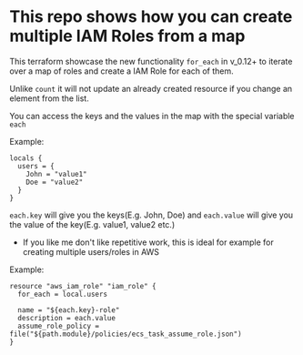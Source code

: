 # This repo shows how you can create multiple IAM Roles from a map

This terraform showcase the new functionality `for_each` in v_0.12+
to iterate over a map of roles and create a IAM Role for each of them.

Unlike `count` it will not update an already created resource if you change an element from the list.

You can access the keys and the values in the map with the special variable `each`

Example:

```hcl-terraform
locals {
  users = {
    John = "value1"
    Doe = "value2"
  }
}
```

`each.key` will give you the keys(E.g. John, Doe)
and `each.value` will give you the value of the key(E.g. value1, value2 etc.)

* If you like me don't like repetitive work, this is ideal for example for creating multiple users/roles in AWS

Example:

```hcl-terraform
resource "aws_iam_role" "iam_role" {
  for_each = local.users

  name = "${each.key}-role"
  description = each.value
  assume_role_policy = file("${path.module}/policies/ecs_task_assume_role.json")
}
```









